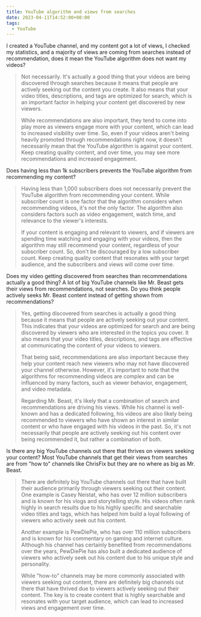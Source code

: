 ```yaml
---
title: YouTube algorithm and views from searches
date: 2023-04-11T14:52:00+08:00
tags:
  - YouTube
---
```

I created a YouTube channel, and my content got a lot of views, I checked my statistics, and a majority of views are coming from searches instead of recommendation, does it mean the YouTube algorithm does not want my videos?

> Not necessarily. It's actually a good thing that your videos are being discovered through searches because it means that people are actively seeking out the content you create. It also means that your video titles, descriptions, and tags are optimized for search, which is an important factor in helping your content get discovered by new viewers.
> 
> While recommendations are also important, they tend to come into play more as viewers engage more with your content, which can lead to increased visibility over time. So, even if your videos aren't being heavily promoted through recommendations right now, it doesn't necessarily mean that the YouTube algorithm is against your content. Keep creating quality content, and over time, you may see more recommendations and increased engagement.

Does having less than 1k subscribers prevents the YouTube algorithm from recommending my content?

> Having less than 1,000 subscribers does not necessarily prevent the YouTube algorithm from recommending your content. While subscriber count is one factor that the algorithm considers when recommending videos, it's not the only factor. The algorithm also considers factors such as video engagement, watch time, and relevance to the viewer's interests.
> 
> If your content is engaging and relevant to viewers, and if viewers are spending time watching and engaging with your videos, then the algorithm may still recommend your content, regardless of your subscriber count. So, don't be discouraged by a low subscriber count. Keep creating quality content that resonates with your target audience, and the subscribers and views will come over time.

Does my video getting discovered from searches than recommendations actually a good thing? A lot of big YouTube channels like Mr. Beast gets their views from recommendations, not searches. Do you think people actively seeks Mr. Beast content instead of getting shown from recommendations?

> Yes, getting discovered from searches is actually a good thing because it means that people are actively seeking out your content. This indicates that your videos are optimized for search and are being discovered by viewers who are interested in the topics you cover. It also means that your video titles, descriptions, and tags are effective at communicating the content of your videos to viewers.
> 
> That being said, recommendations are also important because they help your content reach new viewers who may not have discovered your channel otherwise. However, it's important to note that the algorithms for recommending videos are complex and can be influenced by many factors, such as viewer behavior, engagement, and video metadata.
> 
> Regarding Mr. Beast, it's likely that a combination of search and recommendations are driving his views. While his channel is well-known and has a dedicated following, his videos are also likely being recommended to viewers who have shown an interest in similar content or who have engaged with his videos in the past. So, it's not necessarily that people are actively seeking out his content over being recommended it, but rather a combination of both.

Is there any big YouTube channels out there that thrives on viewers seeking your content? Most YouTube channels that get their views from searches are from "how to" channels like ChrisFix but they are no where as big as Mr. Beast.

> There are definitely big YouTube channels out there that have built their audience primarily through viewers seeking out their content. One example is Casey Neistat, who has over 12 million subscribers and is known for his vlogs and storytelling style. His videos often rank highly in search results due to his highly specific and searchable video titles and tags, which has helped him build a loyal following of viewers who actively seek out his content.
> 
> Another example is PewDiePie, who has over 110 million subscribers and is known for his commentary on gaming and internet culture. Although his channel has certainly benefited from recommendations over the years, PewDiePie has also built a dedicated audience of viewers who actively seek out his content due to his unique style and personality.
> 
> While "how-to" channels may be more commonly associated with viewers seeking out content, there are definitely big channels out there that have thrived due to viewers actively seeking out their content. The key is to create content that is highly searchable and resonates with your target audience, which can lead to increased views and engagement over time.